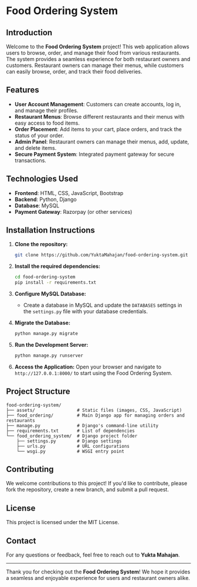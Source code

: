 # Food Ordering System

## Introduction
Welcome to the **Food Ordering System** project! This web application allows users to browse, order, and manage their food from various restaurants. The system provides a seamless experience for both restaurant owners and customers. Restaurant owners can manage their menus, while customers can easily browse, order, and track their food deliveries.

## Features
- **User Account Management**: Customers can create accounts, log in, and manage their profiles.
- **Restaurant Menus**: Browse different restaurants and their menus with easy access to food items.
- **Order Placement**: Add items to your cart, place orders, and track the status of your order.
- **Admin Panel**: Restaurant owners can manage their menus, add, update, and delete items.
- **Secure Payment System**: Integrated payment gateway for secure transactions.

## Technologies Used
- **Frontend**: HTML, CSS, JavaScript, Bootstrap
- **Backend**: Python, Django
- **Database**: MySQL
- **Payment Gateway**: Razorpay (or other services)

## Installation Instructions

1. **Clone the repository:**
   ```bash
   git clone https://github.com/YuktaMahajan/food-ordering-system.git
   ```

2. **Install the required dependencies:**
   ```bash
   cd food-ordering-system
   pip install -r requirements.txt
   ```

3. **Configure MySQL Database:**
   - Create a database in MySQL and update the `DATABASES` settings in the `settings.py` file with your database credentials.

4. **Migrate the Database:**
   ```bash
   python manage.py migrate
   ```

5. **Run the Development Server:**
   ```bash
   python manage.py runserver
   ```

6. **Access the Application:**
   Open your browser and navigate to `http://127.0.0.1:8000/` to start using the Food Ordering System.

## Project Structure
```
food-ordering-system/
├── assets/                # Static files (images, CSS, JavaScript)
├── food_ordering/         # Main Django app for managing orders and restaurants
├── manage.py              # Django's command-line utility
├── requirements.txt       # List of dependencies
└── food_ordering_system/  # Django project folder
    ├── settings.py        # Django settings
    ├── urls.py            # URL configurations
    └── wsgi.py            # WSGI entry point
```

## Contributing
We welcome contributions to this project! If you'd like to contribute, please fork the repository, create a new branch, and submit a pull request.

## License
This project is licensed under the MIT License.

## Contact
For any questions or feedback, feel free to reach out to **Yukta Mahajan**.

---

Thank you for checking out the **Food Ordering System**! We hope it provides a seamless and enjoyable experience for users and restaurant owners alike.

